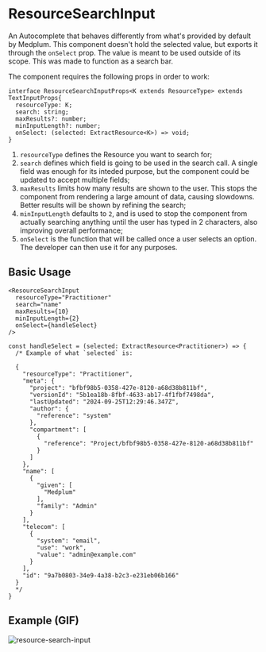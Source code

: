 # ResourceSearchInput

An Autocomplete that behaves differently from what's provided by default by Medplum. This component doesn't hold the selected value, but exports it through the `onSelect` prop. The value is meant to be used outside of its scope. This was made to function as a search bar.

The component requires the following props in order to work:

```tsx
interface ResourceSearchInputProps<K extends ResourceType> extends TextInputProps{
  resourceType: K;
  search: string;
  maxResults?: number;
  minInputLength?: number;
  onSelect: (selected: ExtractResource<K>) => void;
}
```


1. `resourceType` defines the Resource you want to search for;
2. `search` defines which field is going to be used in the search call. A single field was enough for its inteded purpose, but the component could be updated to accept multiple fields;
3. `maxResults` limits how many results are shown to the user. This stops the component from rendering a large amount of data, causing slowdowns. Better results will be shown by refining the search;
4. `minInputLength` defaults to `2`, and is used to stop the component from actually searching anything until the user has typed in 2 characters, also improving overall performance;
5. `onSelect` is the function that will be called once a user selects an option. The developer can then use it for any purposes.

## Basic Usage

```tsx
<ResourceSearchInput 
  resourceType="Practitioner"
  search="name"
  maxResults={10}
  minInputLength={2}
  onSelect={handleSelect}
/>
```

```tsx
const handleSelect = (selected: ExtractResource<Practitioner>) => {
  /* Example of what `selected` is:

  {
    "resourceType": "Practitioner",
    "meta": {
      "project": "bfbf98b5-0358-427e-8120-a68d38b811bf",
      "versionId": "5b1ea18b-8fbf-4633-ab17-4f1fbf7498da",
      "lastUpdated": "2024-09-25T12:29:46.347Z",
      "author": {
        "reference": "system"
      },
      "compartment": [
        {
          "reference": "Project/bfbf98b5-0358-427e-8120-a68d38b811bf"
        }
      ]
    },
    "name": [
      {
        "given": [
          "Medplum"
        ],
        "family": "Admin"
      }
    ],
    "telecom": [
      {
        "system": "email",
        "use": "work",
        "value": "admin@example.com"
      }
    ],
    "id": "9a7b0803-34e9-4a38-b2c3-e231eb06b166"
  }
  */
}
```

## Example (GIF)

![resource-search-input](https://github.com/user-attachments/assets/8391d765-483a-473c-a30e-6f33adbf8df7)

